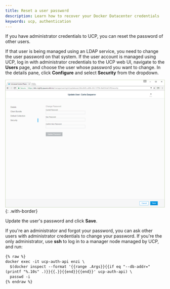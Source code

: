 ```yaml
---
title: Reset a user password
description: Learn how to recover your Docker Datacenter credentials
keywords: ucp, authentication
---
```


If you have administrator credentials to UCP, you can reset the password of
other users.

If that user is being managed using an LDAP service, you need to change the
user password on that system. If the user account is managed using UCP,
log in with administrator credentials to the UCP web UI, navigate to
the **Users** page, and choose the user whose password you want to change.
In the details pane, click **Configure** and select **Security** from the
dropdown.

![](../images/recover-a-user-password-1.png){: .with-border}

Update the user's password and click **Save**.

If you're an administrator and forgot your password, you can ask other users
with administrator credentials to change your password.
If you're the only administrator, use **ssh** to log in to a manager
node managed by UCP, and run:

```none
{% raw %}
docker exec -it ucp-auth-api enzi \
  $(docker inspect --format '{{range .Args}}{{if eq "--db-addr=" (printf "%.10s" .)}}{{.}}{{end}}{{end}}' ucp-auth-api) \
  passwd -i
{% endraw %}  
```
